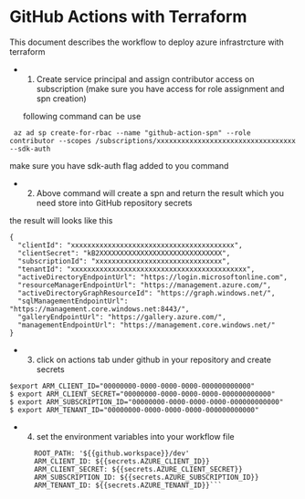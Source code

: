 # GitHub Actions with Terraform 

This document describes the workflow to deploy azure infrastrcture with terraform

- 1. Create service principal and assign contributor access on subscription (make sure you have access for role assignment and spn creation)

    following command can be use

```
 az ad sp create-for-rbac --name "github-action-spn" --role contributor --scopes /subscriptions/xxxxxxxxxxxxxxxxxxxxxxxxxxxxxxxxxx --sdk-auth
```
make sure you have sdk-auth flag added to you command

- 2.  Above command will create a spn and return the result which you need store into GitHub repository secrets

the result will looks like this

```
{
  "clientId": "xxxxxxxxxxxxxxxxxxxxxxxxxxxxxxxxxxxxxxxx",
  "clientSecret": "kB2XXXXXXXXXXXXXXXXXXXXXXXXXXXXXX",
  "subscriptionId": "xxxxxxxxxxxxxxxxxxxxxxxxxxxxxxx",
  "tenantId": "xxxxxxxxxxxxxxxxxxxxxxxxxxxxxxxxxxxxxxxxxxx",
  "activeDirectoryEndpointUrl": "https://login.microsoftonline.com",
  "resourceManagerEndpointUrl": "https://management.azure.com/",
  "activeDirectoryGraphResourceId": "https://graph.windows.net/",
  "sqlManagementEndpointUrl": "https://management.core.windows.net:8443/",
  "galleryEndpointUrl": "https://gallery.azure.com/",
  "managementEndpointUrl": "https://management.core.windows.net/"
}
```



- 3. click on actions tab under github in your repository and create secrets


```
$export ARM_CLIENT_ID="00000000-0000-0000-0000-000000000000"
$ export ARM_CLIENT_SECRET="00000000-0000-0000-0000-000000000000"
$ export ARM_SUBSCRIPTION_ID="00000000-0000-0000-0000-000000000000"
$ export ARM_TENANT_ID="00000000-0000-0000-0000-000000000000"
```

- 4. set the environment variables into your workflow file


```env: 
      ROOT_PATH: '${{github.workspace}}/dev'
      ARM_CLIENT_ID: ${{secrets.AZURE_CLIENT_ID}}
      ARM_CLIENT_SECRET: ${{secrets.AZURE_CLIENT_SECRET}}
      ARM_SUBSCRIPTION_ID: ${{secrets.AZURE_SUBSCRIPTION_ID}}
      ARM_TENANT_ID: ${{secrets.AZURE_TENANT_ID}}```